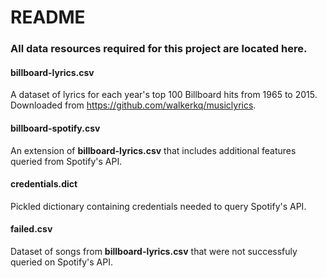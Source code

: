 # README
### All data resources required for this project are located here.

#### billboard-lyrics.csv
A dataset of lyrics for each year's top 100 Billboard hits from 1965 to 2015. Downloaded from https://github.com/walkerkq/musiclyrics.

#### billboard-spotify.csv
An extension of **billboard-lyrics.csv** that includes additional features queried from Spotify's API.

#### credentials.dict
Pickled dictionary containing credentials needed to query Spotify's API.

#### failed.csv
Dataset of songs from **billboard-lyrics.csv** that were not successfuly queried on Spotify's API.
